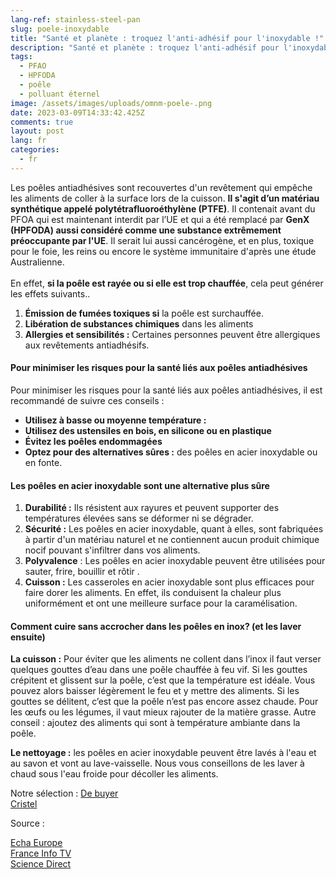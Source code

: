 ```yaml
---
lang-ref: stainless-steel-pan
slug: poele-inoxydable
title: "Santé et planète : troquez l'anti-adhésif pour l'inoxydable !"
description: "Santé et planète : troquez l'anti-adhésif pour l'inoxydable !"
tags:
  - PFAO
  - HPFODA
  - poêle
  - polluant éternel
image: /assets/images/uploads/omnm-poele-.png
date: 2023-03-09T14:33:42.425Z
comments: true
layout: post
lang: fr
categories:
  - fr
---
```

Les poêles antiadhésives sont recouvertes d'un revêtement qui empêche les aliments de coller à la surface lors de la cuisson. **Il s'agit d’un matériau synthétique appelé polytétrafluoroéthylène (PTFE)**. Il contenait avant du PFOA qui est maintenant interdit par l’UE et qui a été remplacé par **GenX (HPFODA) aussi considéré comme une substance extrêmement préoccupante par l'UE**. Il serait lui aussi cancérogène, et en plus, toxique pour le foie, les reins ou encore le système immunitaire d'après une étude Australienne.\
\
En effet, **si la poêle est rayée ou si elle est trop chauffée**, cela peut générer les effets suivants..

1. **Émission de fumées toxiques si** la poêle est surchauffée. 
2. **Libération de substances chimiques** dans les aliments 
3. **Allergies et sensibilités :** Certaines personnes peuvent être allergiques aux revêtements antiadhésifs.

#### Pour minimiser les risques pour la santé liés aux poêles antiadhésives

Pour minimiser les risques pour la santé liés aux poêles antiadhésives, il est recommandé de suivre ces conseils :

* **Utilisez à basse ou moyenne température :** 
* **Utilisez des ustensiles en bois, en silicone ou en plastique** 
* **Évitez les poêles endommagées** 
* **Optez pour des alternatives sûres :**  des poêles en acier inoxydable ou en fonte.

#### Les poêles en acier inoxydable sont une alternative plus sûre

1. **Durabilité :**  Ils résistent aux rayures et peuvent supporter des températures élevées sans se déformer ni se dégrader. 
2. **Sécurité :** Les poêles en acier inoxydable, quant à elles, sont fabriquées à partir d'un matériau naturel et ne contiennent aucun produit chimique nocif pouvant s'infiltrer dans vos aliments. 
3. **Polyvalence** : Les poêles en acier inoxydable peuvent être utilisées pour  sauter, frire, bouillir et rôtir .                                                                 
4. **Cuisson :** Les casseroles en acier inoxydable sont plus efficaces pour faire dorer les aliments. En effet, ils conduisent la chaleur plus uniformément et ont une meilleure surface pour la caramélisation. 

#### C﻿omment cuire sans accrocher dans les poêles en inox? (et les laver ensuite)

**L﻿a cuisson :** Pour éviter que les aliments ne collent dans l’inox il faut verser quelques gouttes d’eau dans une poêle chauffée à feu vif. Si les gouttes crépitent et glissent sur la poêle, c’est que la température est idéale. Vous pouvez alors baisser légèrement le feu et y mettre des aliments. Si les gouttes se délitent, c’est que la poêle n’est pas encore assez chaude. Pour les œufs ou les légumes, il vaut mieux rajouter de la matière grasse. Autre conseil : ajoutez des aliments qui sont à température ambiante dans la poêle. 

**Le nettoyage :** les poêles en acier inoxydable peuvent être lavés à l'eau et au savon et vont au lave-vaisselle. Nous vous conseillons de les laver à chaud sous l'eau froide pour décoller les aliments. 

N﻿otre sélection :
[D﻿e buyer](https://www.debuyer.com/fr/353-batteries-de-cuisine)\
[Cristel](https://www.cristel.com/fr/produits/poele-haute-inox-mutine-amovible)

Source : 

[E﻿cha Europe](https://echa.europa.eu/fr/hot-topics/perfluoroalkyl-chemicals-pfas)\
[F﻿rance Info TV](https://www.francetvinfo.fr/replay-radio/c-est-ma-sante/les-risques-cancerogenes-du-teflon-pointes-du-doigt-par-des-universitaires-australiens_5432443.html)\
[S﻿cience Direct](https://www.sciencedirect.com/science/article/abs/pii/S004896972205392X?via%3Dihub)